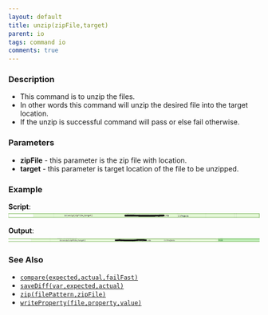 ```yaml
---
layout: default
title: unzip(zipFile,target)
parent: io
tags: command io
comments: true
---
```



### Description
- This command is to unzip the files.
- In other words this command will unzip the desired file into the target location.
- If the unzip is successful command will pass or else fail otherwise.


### Parameters
- **zipFile** - this parameter is the zip file with location.
- **target** - this parameter is target location of the file to be unzipped.


### Example
**Script**:<br/>
![script](image/unzip_01.png)

**Output**:<br/>
![output](image/unzip_02.png)


### See Also
- [`compare(expected,actual,failFast)`](compare(expected,actual,failFast))
- [`saveDiff(var,expected,actual)`](saveDiff(var,expected,actual))
- [`zip(filePattern,zipFile)`](zip(filePattern,zipFile))
- [`writeProperty(file,property,value)`](writeProperty(file,property,value))
